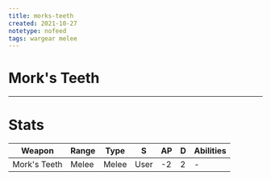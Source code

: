 ```yaml
---
title: morks-teeth
created: 2021-10-27
notetype: nofeed
tags: wargear melee
---
```


# Mork's Teeth

---

# Stats

| Weapon       | Range | Type  | S    | AP  | D   | Abilities |
| ------------ | ----- | ----- | ---- | --- | --- | --------- |
| Mork's Teeth | Melee | Melee | User | -2  | 2   | -         | 